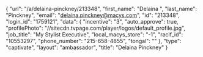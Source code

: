 {
    "url": "\/a\/delaina-pinckney\/213348",
    "first_name": "Delaina ",
    "last_name": "Pinckney",
    "email": "delaina.pinckney@macys.com",
    "id": "213348",
    "login_id": "1759121",
    "data": {
        "incentive": "3",
        "auto_approve": true,
        "profilePhoto": "\/\/sitecdn.tvpage.com\/player\/logos\/default_profile.jpg",
        "job_title": "My Stylist Executive",
        "local_macys_store": "-1",
        "racif_id": "10553297",
        "phone_number": "215-658-4855",
        "tongal": ""
    },
    "type": "captivate",
    "layout": "ambassador",
    "title": "Delaina  Pinckney"
}